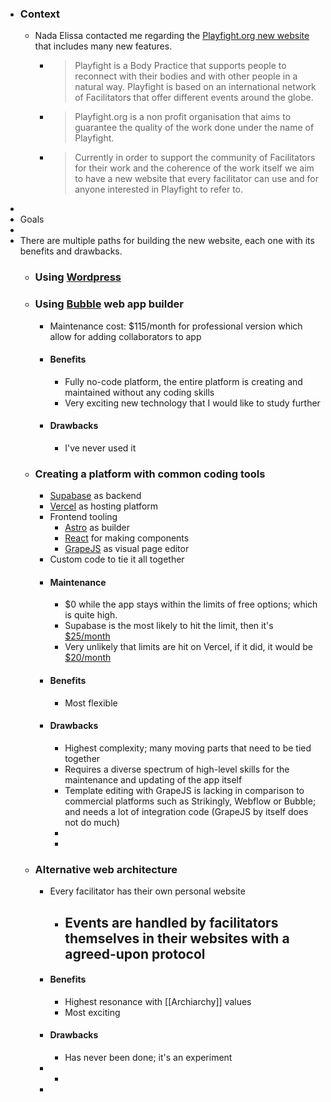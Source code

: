 - ### Context
	- Nada Elissa contacted me regarding the [Playfight.org new website](https://docs.google.com/document/d/10B2i4CknKOptbheR2LPve2CaFi6ivzxhf3WrS4JaHMI/edit#) that includes many new features.
		- > Playfight is a Body Practice that supports people to reconnect with their bodies and with other people in a natural way. Playfight is based on an international network of Facilitators that offer different events around the globe.
		- > Playfight.org is a non profit organisation that aims to guarantee the quality of the work done under the name of Playfight.
		- > Currently in order to support the community of Facilitators for their work and the coherence of the work itself we aim to have a new website that every facilitator can use and for anyone interested in Playfight to refer to.
-
- Goals
-
- There are multiple paths for building the new website, each one with its benefits and drawbacks.
	- ### Using [Wordpress](https://wordpress.org/)
	- ### Using [Bubble](https://bubble.io/) web app builder
		- Maintenance cost: $115/month for professional version which allow for adding collaborators to app
		- #### Benefits
			- Fully no-code platform, the entire platform is creating and maintained without any coding skills
			- Very exciting new technology that I would like to study further
		- #### Drawbacks
			- I've never used it
	- ### Creating a platform with common coding tools
		- [Supabase](https://supabase.com/) as backend
		- [Vercel](https://vercel.com/) as hosting platform
		- Frontend tooling
			- [Astro](https://astro.build/) as builder
			- [React](https://reactjs.org/) for making components
			- [GrapeJS](https://grapesjs.com) as visual page editor
		- Custom code to tie it all together
		- #### Maintenance
			- $0 while the app stays within the limits of free options; which is quite high.
			- Supabase is the most likely to hit the limit, then it's  [$25/month](https://supabase.com/pricing)
			- Very unlikely that limits are hit on Vercel, if it did, it would be [$20/month](https://vercel.com/pricing)
		- #### Benefits
			- Most flexible
		- #### Drawbacks
			- Highest complexity; many moving parts that need to be tied together
			- Requires a diverse spectrum of high-level skills for the maintenance and updating of the app itself
			- Template editing with GrapeJS is lacking in comparison to commercial platforms such as Strikingly, Webflow or Bubble; and needs a lot of integration code (GrapeJS by itself does not do much)
			-
			-
	- ### Alternative web architecture
		- Every facilitator has their own personal website
			- Events are handled by facilitators themselves in their websites with a agreed-upon protocol
				-
		- #### Benefits
			- Highest resonance with [[Archiarchy]] values
			- Most exciting
		- #### Drawbacks
			- Has never been done; it's an experiment
		-
			-
		-